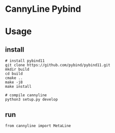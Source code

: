 # CannyLine Pybind

# Usage
## install
```shell
# install pybind11
git clone https://github.com/pybind/pybind11.git
mkdir build
cd build
cmake ..
make -j8
make install
```

```shell
# compile cannyline
python3 setup.py develop
```
## run
```
from cannyline import MetaLine
````



